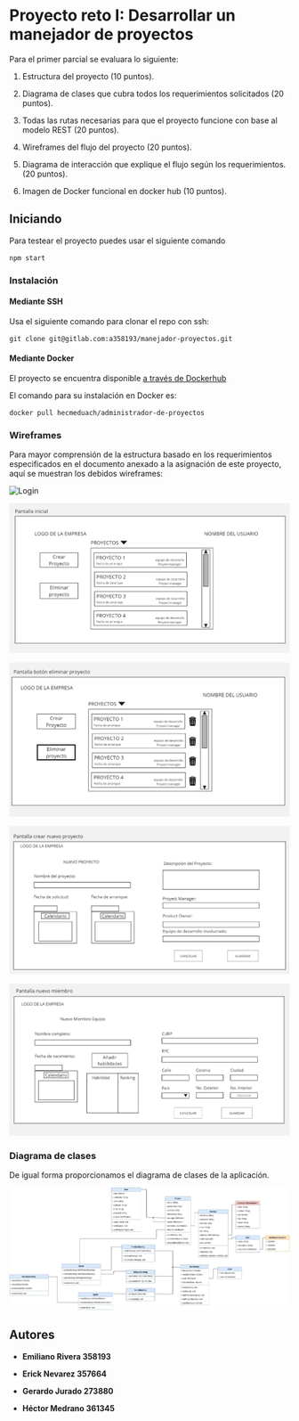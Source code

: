 # Proyecto reto I: Desarrollar un manejador de proyectos

Para el primer parcial se evaluara lo siguiente:

1) Estructura del proyecto (10 puntos).

2) Diagrama de clases que cubra todos los requerimientos solicitados (20 puntos).

3) Todas las rutas necesarias para que el proyecto funcione con base al modelo REST (20 puntos).

4) Wireframes del flujo del proyecto (20 puntos).

5) Diagrama de interacción que explique el flujo según los requerimientos. (20 puntos).

6) Imagen de Docker funcional en docker hub (10 puntos).

## Iniciando

Para testear el proyecto puedes usar el siguiente comando
```
npm start
```

### Instalación

#### Mediante SSH

Usa el siguiente comando para clonar el repo con ssh:

```
git clone git@gitlab.com:a358193/manejador-proyectos.git
```

#### Mediante Docker

El proyecto se encuentra disponible [a través de Dockerhub](https://hub.docker.com/r/hecmeduach/administrador-de-proyectos)

El comando para su instalación en Docker es:
```
docker pull hecmeduach/administrador-de-proyectos
```

### Wireframes 

Para mayor comprensión de la estructura basado en los requerimientos especificados en el documento anexado a la asignación de este proyecto, aquí se muestran los debidos wireframes:

![Login](./public/resources/WIREFRAMES/Login.jpgp)

![PantallaInicial](./public/resources/WIREFRAMES/PantallaInicial.jpg)

![PantallaEliminar](./public/resources/WIREFRAMES/PantallaEliminar.jpg)

![NuevoProyecto](./public/resources/WIREFRAMES/NuevoProyecto.jpg)

![NuevoMiembro](./public/resources/WIREFRAMES/NuevoMiembro.jpg)

### Diagrama de clases

De igual forma proporcionamos el diagrama de clases de la aplicación.

![Diagrama](./public/resources/Diagrama%20de%20clases.jpg)


## Autores

* **Emiliano Rivera     358193**

* **Erick Nevarez     357664**

* **Gerardo Jurado  273880**  

* **Héctor Medrano      361345**
